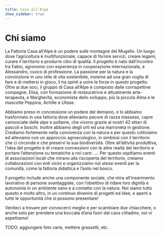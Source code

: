 ```yaml
---
title: Casa all'Alpe
show_sidebar: true
---
```


# Chi siamo

La Fattoria Casa all'Alpe è un podere sulle montagne del Mugello. Un luogo dove l’agricoltura è multifunzionale, capace di fornire servizi, creare legami, curare il territorio e produrre cibo di qualità. Il progetto è nato dall’incontro tra Fabio, agronomo con esperienza in cooperazione internazionale, e Alessandro, cuoco di professione. La passione per la natura e la convinzione in uno stile di vita sostenibile, insieme ad una gran voglia di fare e di mettersi in gioco, li ha spinti a unire le forze in questo progetto. Oltre ai due soci, il gruppo di Casa all’Alpe è composto dalle corrispettive compagne, Elisa, con formazione di restauratrice e attualmente arte-terapeuta, e Margherita, economista dello sviluppo, più la piccola Alma e le mascotte Peppina, Achille e Ulisse.

Abbiamo preso in concessione un podere del demanio, e lo abbiamo trasformato in una fattoria dove alleviamo pecore di razza massese, capre camosciate delle alpe e pollame, che vivono grazie ai nostri 42 ettari di pascoli e boschi. Inoltre abbiamo degli orti ed una marroneta in gestione. Crediamo fortemente nella convivenza con la natura e per questo coltiviamo ed alleviamo con un approccio agroecologico, in simbiosi con il territorio che ci circonda e che preservi la sua biodiversità. Oltre all’attività produttiva, l’idea del progetto è di creare connessioni con le altre realtà del territorio e portare l’attenzione su tematiche a noi care: …. Per questo ospitiamo eventi di associazioni locali che mirano alla riscoperta del territorio, creiamo collaborazioni con enti vicini e organizziamo noi stessi eventi per la comunità, come la fattoria didattica e l’asilo nel bosco.

Il progetto include anche una componente sociale, che mira all’inserimento lavorativo di persone svantaggiate, con l’obiettivo di ridare loro dignità e autonomia in un ambiente sano e a contatto con la natura. Noi siamo tutto questo e molto altro, in un continuo divenire di progetti ed idee, e aperti a tutte le opportunità che si possono presentare!

Veniteci a trovare per conoscerci meglio e per scambiare due chiacchere, o anche solo per prendere una boccata d’aria fuori dal caos cittadino, noi vi aspettiamo!

TODO: aggiungere foto varie, mettere grassetti, etc.
